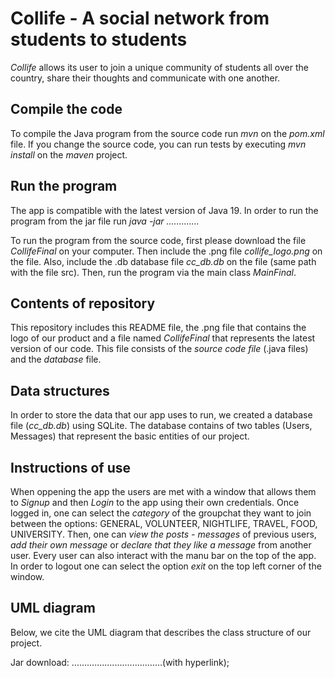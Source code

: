 # Collife - A social network from students to students 

*Collife* allows its user to join a unique community of students all over the country, share their thoughts and communicate with one another.

## Compile the code
To compile the Java program from the source code run *mvn* on the *pom.xml* file.
If you change the source code, you can run tests by executing *mvn install* on the *maven* project.

## Run the program
The app is compatible with the latest version of Java 19. 
In order to run the program from the jar file run *java -jar .............* 

To run the program from the source code, first please download the file *CollifeFinal* on your computer. Then include the .png file *collife_logo.png* on the file.
Also, include the .db database file *cc_db.db* on the file (same path with the file src). Then, run the program via the main class *MainFinal*.

## Contents of repository
This repository includes this README file, the .png file that contains the logo of our product and a file named *CollifeFinal* that represents the latest version of our code. This file consists of the *source code file* (.java files) and the *database* file.

## Data structures
In order to store the data that our app uses to run, we created a database file (*cc_db.db*) using SQLite.
The database contains of two tables (Users, Messages) that represent the basic entities of our project.

## Instructions of use
When oppening the app the users are met with a window that allows them to *Signup* and then *Login* to the app using their own credentials. 
Once logged in, one can select the *category* of the groupchat they want to join between the options: GENERAL, VOLUNTEER, NIGHTLIFE, TRAVEL, FOOD, UNIVERSITY. 
Then, one can *view the posts - messages* of previous users, *add their own message* or *declare that they like a message* from another user.
Every user can also interact with the manu bar on the top of the app.
In order to logout one can select the option *exit* on the top left corner of the window.

## UML diagram
Below, we cite the UML diagram that describes the class structure of our project.





Jar download: ....................................(with hyperlink);
